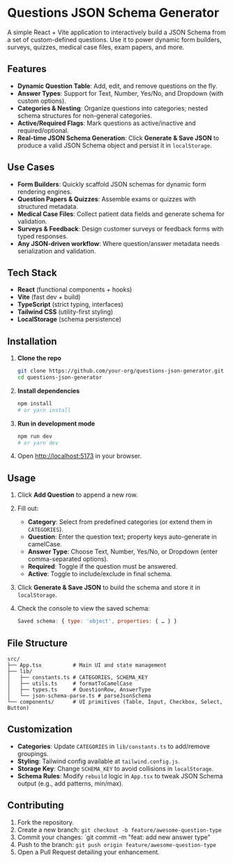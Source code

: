 # Questions JSON Schema Generator

A simple React + Vite application to interactively build a JSON Schema from a set of custom-defined questions. Use it to power dynamic form builders, surveys, quizzes, medical case files, exam papers, and more.

## Features

* **Dynamic Question Table**: Add, edit, and remove questions on the fly.
* **Answer Types**: Support for Text, Number, Yes/No, and Dropdown (with custom options).
* **Categories & Nesting**: Organize questions into categories; nested schema structures for non-general categories.
* **Active/Required Flags**: Mark questions as active/inactive and required/optional.
* **Real-time JSON Schema Generation**: Click **Generate & Save JSON** to produce a valid JSON Schema object and persist it in `localStorage`.

## Use Cases

* **Form Builders**: Quickly scaffold JSON schemas for dynamic form rendering engines.
* **Question Papers & Quizzes**: Assemble exams or quizzes with structured metadata.
* **Medical Case Files**: Collect patient data fields and generate schema for validation.
* **Surveys & Feedback**: Design customer surveys or feedback forms with typed responses.
* **Any JSON-driven workflow**: Where question/answer metadata needs serialization and validation.

## Tech Stack

* **React** (functional components + hooks)
* **Vite** (fast dev + build)
* **TypeScript** (strict typing, interfaces)
* **Tailwind CSS** (utility-first styling)
* **LocalStorage** (schema persistence)

## Installation

1. **Clone the repo**

   ```bash
   git clone https://github.com/your-org/questions-json-generator.git
   cd questions-json-generator
   ```

2. **Install dependencies**

   ```bash
   npm install
   # or yarn install
   ```

3. **Run in development mode**

   ```bash
   npm run dev
   # or yarn dev
   ```

4. Open [http://localhost:5173](http://localhost:5173) in your browser.

## Usage

1. Click **Add Question** to append a new row.
2. Fill out:

   * **Category**: Select from predefined categories (or extend them in `CATEGORIES`).
   * **Question**: Enter the question text; property keys auto-generate in camelCase.
   * **Answer Type**: Choose Text, Number, Yes/No, or Dropdown (enter comma-separated options).
   * **Required**: Toggle if the question must be answered.
   * **Active**: Toggle to include/exclude in final schema.
3. Click **Generate & Save JSON** to build the schema and store it in `localStorage`.
4. Check the console to view the saved schema:

   ```js
   Saved schema: { type: 'object', properties: { … } }
   ```

## File Structure

```
src/
├── App.tsx          # Main UI and state management
├── lib/
│   ├── constants.ts # CATEGORIES, SCHEMA_KEY
│   ├── utils.ts     # formatToCamelCase
│   ├── types.ts     # QuestionRow, AnswerType
│   └── json-schema-parse.ts # parseJsonSchema
└── components/      # UI primitives (Table, Input, Checkbox, Select, Button)
```

## Customization

* **Categories**: Update `CATEGORIES` in `lib/constants.ts` to add/remove groupings.
* **Styling**: Tailwind config available at `tailwind.config.js`.
* **Storage Key**: Change `SCHEMA_KEY` to avoid collisions in `localStorage`.
* **Schema Rules**: Modify `rebuild` logic in `App.tsx` to tweak JSON Schema output (e.g., add patterns, min/max).

## Contributing

1. Fork the repository.
2. Create a new branch: `git checkout -b feature/awesome-question-type`
3. Commit your changes: \`git commit -m "feat: add new answer type"
4. Push to the branch: `git push origin feature/awesome-question-type`
5. Open a Pull Request detailing your enhancement.

